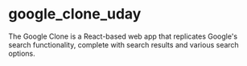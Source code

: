 # google_clone_uday
 The Google Clone is a React-based web app that replicates Google's search functionality, complete with search results and various search options.
